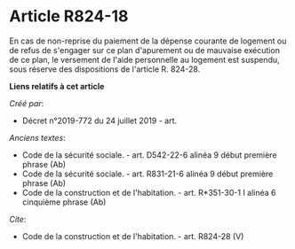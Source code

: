# Article R824-18

En cas de non-reprise du paiement de la dépense courante de logement ou de refus de s'engager sur ce plan d'apurement ou de
mauvaise exécution de ce plan, le versement de l'aide personnelle au logement est suspendu, sous réserve des dispositions de
l'article R. 824-28.

**Liens relatifs à cet article**

_Créé par_:

  - Décret n°2019-772 du 24 juillet 2019 - art.

_Anciens textes_:

  - Code de la sécurité sociale. - art. D542-22-6 alinéa 9 début première phrase (Ab)
  - Code de la sécurité sociale. - art. R831-21-6 alinéa 9 début première phrase (Ab)
  - Code de la construction et de l'habitation. - art. R*351-30-1 I alinéa 6 cinquième phrase (Ab)

_Cite_:

  - Code de la construction et de l'habitation. - art. R824-28 (V)
